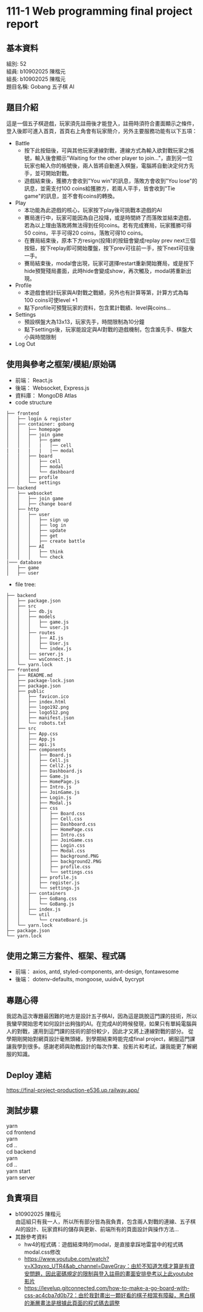 # 111-1 Web programming final project report
## 基本資料
組別: 52<br>
組員: b10902025 陳楷元<br>
組長: b10902025 陳楷元<br>
題目名稱: Gobang 五子棋 AI
## 題目介紹
這是一個五子棋遊戲，玩家須先註冊後才能登入，註冊時須符合畫面顯示之條件，登入後即可進入首頁，首頁右上角會有玩家簡介，另外主要服務功能有以下五項：<br>
* Battle<br>
  * 按下此按鈕後，可與其他玩家連線對戰，連線方式為輸入欲對戰玩家之帳號，輸入後會顯示"Waiting for the other player to join..."，直到另一位玩家也輸入你的帳號後，兩人皆將自動進入棋盤，電腦將自動決定何方先手，並可開始對戰。
  * 遊戲結束後，獲勝方會收到"You win"的訊息，落敗方會收到"You lose"的訊息，並需支付100 coins給獲勝方，若兩人平手，皆會收到"Tie game"的訊息，並不會有coins的轉換。
* Play
  * 本功能為此遊戲的核心，玩家按下play後可挑戰本遊戲的AI
  * 賽局進行中，玩家可能因為自己投降，或是時間終了而落敗並結束遊戲，若為以上理由落敗將無法得到任何coins。若有完成賽局，玩家獲勝可得50 coins，平手可得20 coins，落敗可得10 coins。
  * 在賽局結束後，原本下方resign(投降)的按鈕會變成replay prev next三個按鈕，按下replay即可開始覆盤，按下prev可往前一手，按下next可往後一手。
  * 賽局結束後，modal會出現，玩家可選擇restart重新開始賽局，或是按下hide預覽殘局畫面，此時hide會變成show，再次觸及，modal將重新出現。
* Profile
  * 本遊戲會統計玩家與AI對戰之戰績，另外也有計算等第，計算方式為每100 coins可使level +1
  * 點下profile可預覽玩家的資料，包含累計戰績、level與coins...
* Settings
  * 預設棋盤大為13x13，玩家先手，時間限制為10分鐘
  * 點下settings後，玩家能設定與AI對戰的遊戲機制，包含誰先手、棋盤大小與時間限制
* Log Out
## 使用與參考之框架/模組/原始碼
- 前端： React.js
- 後端： Websocket, Express.js
- 資料庫： MongoDB Atlas
- code structure
```
├── frontend
│   ├── login & register
│   ├── container: gobang
│   │   ├── homepage
│   │   ├── join game
│   │   │   ├── game
│   │   │   |   |── cell
|   |   |   |   |── modal
│   │   ├── board
│   │   │   ├── cell
│   │   │   ├── modal
│   │   │   └── dashboard
│   │   ├── profile
│   │   └── settings
├── backend
│   ├── websocket
│   │   ├── join game
│   │   ├── change board
│   ├── http
│   │   ├── user
│   │   │   ├── sign up
│   │   │   ├── log in
│   │   │   ├── update
│   │   │   ├── get
│   │   │   ├── create battle
│   │   ├── AI
│   │   │   ├── think
│   │   │   └── check
|─── database
│   ├── game
│   ├── user
```
- file tree:
```
├── backend
│   ├── package.json
│   ├── src
│   │   ├── db.js
│   │   ├── models
│   │   │   ├── game.js
│   │   │   └── user.js
│   │   ├── routes
│   │   │   ├── AI.js
│   │   │   ├── User.js
│   │   │   └── index.js
│   │   ├── server.js
│   │   └── wsConnect.js
│   └── yarn.lock
├── frontend
│   ├── README.md
│   ├── package-lock.json
│   ├── package.json
│   ├── public
│   │   ├── favicon.ico
│   │   ├── index.html
│   │   ├── logo192.png
│   │   ├── logo512.png
│   │   ├── manifest.json
│   │   └── robots.txt
│   ├── src
│   │   ├── App.css
│   │   ├── App.js
│   │   ├── api.js
│   │   ├── components
│   │   │   ├── Board.js
│   │   │   ├── Cell.js
│   │   │   ├── Cell2.js
│   │   │   ├── Dashboard.js
│   │   │   ├── Game.js
│   │   │   ├── HomePage.js
│   │   │   ├── Intro.js
│   │   │   ├── JoinGame.js
│   │   │   ├── Login.js
│   │   │   ├── Modal.js
│   │   │   ├── css
│   │   │   │   ├── Board.css
│   │   │   │   ├── Cell.css
│   │   │   │   ├── Dashboard.css
│   │   │   │   ├── HomePage.css
│   │   │   │   ├── Intro.css
│   │   │   │   ├── JoinGame.css
│   │   │   │   ├── Login.css
│   │   │   │   ├── Modal.css
│   │   │   │   ├── background.PNG
│   │   │   │   ├── background2.PNG
│   │   │   │   ├── profile.css
│   │   │   │   └── settings.css
│   │   │   ├── profile.js
│   │   │   ├── register.js
│   │   │   └── settings.js
│   │   ├── containers
│   │   │   ├── GoBang.css
│   │   │   └── GoBang.js
│   │   ├── index.js
│   │   └── util
│   │       └── createBoard.js
│   └── yarn.lock
├── package.json
└── yarn.lock
```
## 使用之第三方套件、框架、程式碼
- 前端： axios, antd, styled-components, ant-design, fontawesome
- 後端： dotenv-defaults, mongoose, uuidv4, bycrypt
## 專題心得
我認為這次專題最困難的地方是設計五子棋AI，因為這是跳脫這門課的技術，所以我蠻早開始思考如何設計出夠強的AI。在完成AI的時候發現，如果只有單純電腦與人的對戰，運用到這門課的技術的部份較少，因此才又將上連線對戰的部分。
從學期剛開始對網頁設計毫無頭緒，到學期結束時能完成final project，網服這門課讓我學到很多。感謝老師與助教設計的每次作業、投影片和考試，讓我能更了解網服的知識。
## Deploy 連結
https://final-project-production-e536.up.railway.app/
## 測試步驟
yarn <br>
cd frontend<br>
yarn<br>
cd ..<br>
cd backend<br>
yarn<br>
cd ..<br>
yarn start<br>
yarn server<br>
## 負責項目
- b10902025 陳楷元<br>
由這組只有我一人，所以所有部分皆為我負責，包含兩人對戰的連線、五子棋AI的設計、玩家資料的儲存與更新、前端所有的頁面設計與操作方法...
- 其餘參考資料<br>
  - hw4的程式碼：遊戲結束時的modal，是直接拿踩地雷當中的程式碼modal.css修改
  - https://www.youtube.com/watch?v=X3qyxo_UTR4&ab_channel=DaveGray：由於不知道怎樣才算是有資安問題，因此密碼規定的限制與登入註冊的畫面安排參考以上此youtube影片
  - https://levelup.gitconnected.com/how-to-make-a-go-board-with-css-ac4cba7d0b72：由於我對畫出一顆好看的棋子相當有障礙，黑白棋的漸層畫法是根據此頁面的程式碼去調整